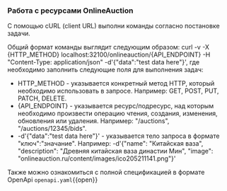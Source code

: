 ### Работа с ресурсами OnlineAuction
С помощью cURL (client URL) выполни команды согласно постановке задачи.

Общий формат команды выглядит следующим образом:
curl -v -X {HTTP_METHOD} localhost:32100/onlineauction/{API_ENDPOINT} -H "Content-Type: application/json" -d'{"data":"test data here"}', где необходимо заполнить следующие поля для выполнения задач:
* HTTP_METHOD - указывается конкретный метод HTTP, который необходимо использовать в запросе. Например: GET, POST, PUT, PATCH, DELETE.
* {API_ENDPOINT} - указывается ресурс/подресурс, над которым необходимо произвести операцию чтения, создания, изменения, обновления или удаления. Например: "/auctions", "/auctions/12345/bids".
*  -d'{"data":"test data here"}' - указывается тело запроса в формате "ключ":"значание". Например: -d'{"name": "Китайская ваза", "description": "Древняя китайская ваза династии Мин", "image": "onlineauction.ru/content/images/ico205211141.png"}'


Также можно ознакомиться с полной спецификацией в формате OpenApi
`openapi.yaml`{{open}}